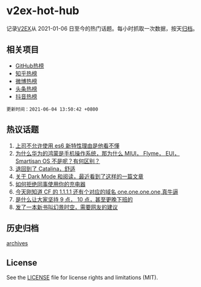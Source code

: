 # v2ex-hot-hub

 记录[V2EX](https://www.v2ex.com/)从 2021-01-06 日至今的热门话题。每小时抓取一次数据，按天[归档](archives)。
 
 ## 相关项目

- [GitHub热榜](https://github.com/lonnyzhang423/github-hot-hub)
- [知乎热榜](https://github.com/lonnyzhang423/zhihu-hot-hub)
- [微博热榜](https://github.com/lonnyzhang423/weibo-hot-hub)
- [头条热榜](https://github.com/lonnyzhang423/toutiao-hot-hub)
- [抖音热榜](https://github.com/lonnyzhang423/douyin-hot-hub)


 `更新时间：2021-06-04 13:50:42 +0800`

## 热议话题

1. [上司不允许使用 es6 新特性理由是他看不懂](https://www.v2ex.com/t/781261)
1. [为什么华为的鸿蒙是手机操作系统，那为什么 MIUI， Flyme， EUI， Smartisan OS 不是呢？有何区别？](https://www.v2ex.com/t/781266)
1. [退回到了 Catalina，舒适](https://www.v2ex.com/t/781129)
1. [关于 Dark Mode 和阅读，最近看到了这样的一篇文章](https://www.v2ex.com/t/781158)
1. [如何拒绝同事使用你的充电器](https://www.v2ex.com/t/781244)
1. [今天刚知道 CF 的 1.1.1.1 还有个对应的域名 one.one.one.one,真牛逼](https://www.v2ex.com/t/781140)
1. [是什么让大家坚持 9 点， 10 点，甚至更晚下班的](https://www.v2ex.com/t/781233)
1. [发了一本新书叫幻景时空，需要网友的建议](https://www.v2ex.com/t/781173)

## 历史归档

[archives](archives)

## License

See the [LICENSE](LICENSE) file for license rights and limitations (MIT).
